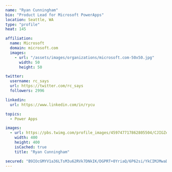 ```yaml
---
name: "Ryan Cunningham"
bio: "Product Lead for Microsoft PowerApps"
location: Seattle, WA
type: "profile"
heat: 145

affiliation:
  name: Microsoft
  domain: microsoft.com
  images:
    - url: "/assets/images/organizations/microsoft.com-50x50.jpg"
      width: 50
      height: 50

twitter:
  username: rc_says
  url: https://twitter.com/rc_says
  followers: 2996

linkedin:
  url: https://www.linkedin.com/in/rycu

topics:
  - Power Apps

images:
  - url: https://pbs.twimg.com/profile_images/459747717862805504/CJIGZejd_400x400.png
    width: 400
    height: 400
    isCached: true
    title: "Ryan Cunningham"

secured: "B9IOcGMYV1a36LTsM3u62RVk7DNkIK/DGPRT+0YriaQ/6P62si/YkCIMJMwaD0Pe2teR2OmhskFVUkg3/Z2eGQbyztuVo6Y3/5/YtsVFxrCHImYDlwPZOcGxzhHYckf01JVE+EdGGoUZSHE9ornZ0OuSQmI3s2KsN6r+8t6hauaPnuCc5W7ZPEytB+0fNa0RMTlCw+5onbCS0HnRYHVzPgOng0/U6A54zyqUbDwS8KYJomJ2TU9M0hfo41k1us7sd3AJsUEYz1e8X7fYQh96YUHSSDm0dt+NsTkQPlDCq68NgcF/ixHNzwwGut6AUcZtHySGzSWLPMmDscyvjOp0JhHiBUwWsoxix+WoRl6Ncixq/V/frxQY7aHnYegHhiK9rASiHN3u3VMeafTu96oOO4oKIw/KG47MQ6Q0Eesg6wo=;wGNH9EY56XdPBEnRFXkYzQ=="
---
```


